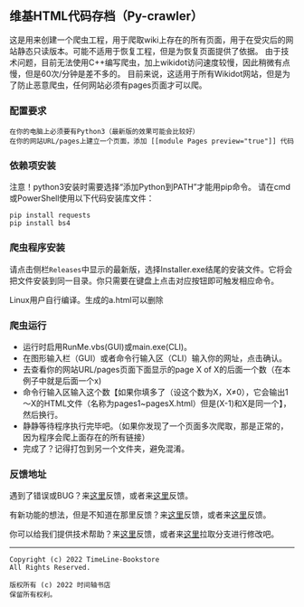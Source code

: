 ## 维基HTML代码存档（Py-crawler）

这是用来创建一个爬虫工程，用于爬取wiki上存在的所有页面，用于在受灾后的网站静态只读版本。可能不适用于恢复工程，但是为恢复页面提供了依据。
由于技术问题，目前无法使用C++编写爬虫，加上wikidot访问速度较慢，因此稍微有点慢，但是60次/分钟是差不多的。
目前来说，这适用于所有Wikidot网站，但是为了防止恶意爬虫，任何网站必须有pages页面才可以爬。

### **配置要求**
```
在你的电脑上必须要有Python3（最新版的效果可能会比较好）
在你的网站URL/pages上建立一个页面，添加 [[module Pages preview="true"]] 代码
```

### **依赖项安装**
注意！python3安装时需要选择“添加Python到PATH”才能用pip命令。
请在cmd或PowerShell使用以下代码安装库文件：
```
pip install requests
pip install bs4
```

### **爬虫程序安装**
请点击侧栏`Releases`中显示的最新版，选择Installer.exe结尾的安装文件。它将会把文件安装到同一目录。你只需要在键盘上点击对应按钮即可触发相应命令。

Linux用户自行编译。生成的a.html可以删除

### **爬虫运行**
* 运行时启用RunMe.vbs(GUI)或main.exe(CLI)。
* 在图形输入栏（GUI）或者命令行输入区（CLI）输入你的网址，点击确认。
* 去查看你的网站URL/pages页面下面显示的page X of X的后面一个数（在本例子中就是后面一个x)
* 命令行输入区输入这个数【如果你填多了（设这个数为X，X≠0），它会输出1～X的HTML文件（名称为pages1~pagesX.html）但是(X-1)和X是同一个】，然后换行。
* 静静等待程序执行完毕吧。（如果你发现了一个页面多次爬取，那是正常的，因为程序会爬上面存在的所有链接）
* 完成了？记得打包到另一个文件夹，避免混淆。

### **反馈地址**
遇到了错误或BUG？来[这里](http://mfb-private-website.wikidot.com/forum/c-7602918/pyc)反馈，或者来[这里](https://github.com/TimeLine-Bookstore/Py-crawler/issues)反馈。

有新功能的想法，但是不知道在那里反馈？来[这里](http://mfb-private-website.wikidot.com/forum/t-15402049/pyc-1-1-0-1-9)反馈，或者来[这里](https://github.com/TimeLine-Bookstore/Py-crawler/issues)反馈。

你可以给我们提供技术帮助？来[这里](http://mfb-private-website.wikidot.com/forum/c-7602920/)反馈，或者来[这里](https://github.com/TimeLine-Bookstore/Py-crawler/fork)拉取分支进行修改吧。

----------
```
Copyright (c) 2022 TimeLine-Bookstore
All Rights Reserved.

版权所有 (c) 2022 时间轴书店
保留所有权利。
```
